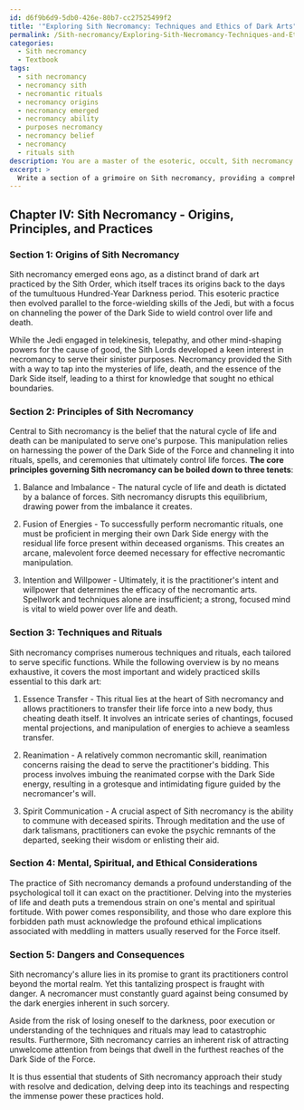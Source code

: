 ```yaml
---
id: d6f9b6d9-5db0-426e-80b7-cc27525499f2
title: '"Exploring Sith Necromancy: Techniques and Ethics of Dark Arts"'
permalink: /Sith-necromancy/Exploring-Sith-Necromancy-Techniques-and-Ethics-of-Dark-Arts/
categories:
  - Sith necromancy
  - Textbook
tags:
  - sith necromancy
  - necromancy sith
  - necromantic rituals
  - necromancy origins
  - necromancy emerged
  - necromancy ability
  - purposes necromancy
  - necromancy belief
  - necromancy
  - rituals sith
description: You are a master of the esoteric, occult, Sith necromancy and education, you have written many textbooks on the subject in ways that provide students with rich and deep understanding of the subject. You are being asked to write textbook-like sections on a topic and you do it with full context, explainability, and reliability in accuracy to the true facts of the topic at hand, in a textbook style that a student would easily be able to learn from, in a rich, engaging, and contextual way. Always include relevant context (such as formulas and history), related concepts, and in a way that someone can gain deep insights from.
excerpt: > 
  Write a section of a grimoire on Sith necromancy, providing a comprehensive overview of its origin, principles, and the most important techniques and rituals used in its practice. Include the mental, spiritual, and ethical considerations one must take into account when delving into this dark art, as well as the potential consequences and dangers that may arise. Providing practical guidance and clear step-by-step instructions for students, ensure that the information is accessible for both beginners and experienced practitioners seeking to deepen their understanding of Sith necromancy.
---
```

## Chapter IV: Sith Necromancy - Origins, Principles, and Practices

### Section 1: Origins of Sith Necromancy

Sith necromancy emerged eons ago, as a distinct brand of dark art practiced by the Sith Order, which itself traces its origins back to the days of the tumultuous Hundred-Year Darkness period. This esoteric practice then evolved parallel to the force-wielding skills of the Jedi, but with a focus on channeling the power of the Dark Side to wield control over life and death.

While the Jedi engaged in telekinesis, telepathy, and other mind-shaping powers for the cause of good, the Sith Lords developed a keen interest in necromancy to serve their sinister purposes. Necromancy provided the Sith with a way to tap into the mysteries of life, death, and the essence of the Dark Side itself, leading to a thirst for knowledge that sought no ethical boundaries.

### Section 2: Principles of Sith Necromancy

Central to Sith necromancy is the belief that the natural cycle of life and death can be manipulated to serve one's purpose. This manipulation relies on harnessing the power of the Dark Side of the Force and channeling it into rituals, spells, and ceremonies that ultimately control life forces. **The core principles governing Sith necromancy can be boiled down to three tenets**:

1. Balance and Imbalance - The natural cycle of life and death is dictated by a balance of forces. Sith necromancy disrupts this equilibrium, drawing power from the imbalance it creates.

2. Fusion of Energies - To successfully perform necromantic rituals, one must be proficient in merging their own Dark Side energy with the residual life force present within deceased organisms. This creates an arcane, malevolent force deemed necessary for effective necromantic manipulation.

3. Intention and Willpower - Ultimately, it is the practitioner's intent and willpower that determines the efficacy of the necromantic arts. Spellwork and techniques alone are insufficient; a strong, focused mind is vital to wield power over life and death.

### Section 3: Techniques and Rituals

Sith necromancy comprises numerous techniques and rituals, each tailored to serve specific functions. While the following overview is by no means exhaustive, it covers the most important and widely practiced skills essential to this dark art:

1. Essence Transfer - This ritual lies at the heart of Sith necromancy and allows practitioners to transfer their life force into a new body, thus cheating death itself. It involves an intricate series of chantings, focused mental projections, and manipulation of energies to achieve a seamless transfer.

2. Reanimation - A relatively common necromantic skill, reanimation concerns raising the dead to serve the practitioner's bidding. This process involves imbuing the reanimated corpse with the Dark Side energy, resulting in a grotesque and intimidating figure guided by the necromancer's will.

3. Spirit Communication - A crucial aspect of Sith necromancy is the ability to commune with deceased spirits. Through meditation and the use of dark talismans, practitioners can evoke the psychic remnants of the departed, seeking their wisdom or enlisting their aid.

### Section 4: Mental, Spiritual, and Ethical Considerations

The practice of Sith necromancy demands a profound understanding of the psychological toll it can exact on the practitioner. Delving into the mysteries of life and death puts a tremendous strain on one's mental and spiritual fortitude. With power comes responsibility, and those who dare explore this forbidden path must acknowledge the profound ethical implications associated with meddling in matters usually reserved for the Force itself.

### Section 5: Dangers and Consequences

Sith necromancy's allure lies in its promise to grant its practitioners control beyond the mortal realm. Yet this tantalizing prospect is fraught with danger. A necromancer must constantly guard against being consumed by the dark energies inherent in such sorcery.

Aside from the risk of losing oneself to the darkness, poor execution or understanding of the techniques and rituals may lead to catastrophic results. Furthermore, Sith necromancy carries an inherent risk of attracting unwelcome attention from beings that dwell in the furthest reaches of the Dark Side of the Force.

It is thus essential that students of Sith necromancy approach their study with resolve and dedication, delving deep into its teachings and respecting the immense power these practices hold.
